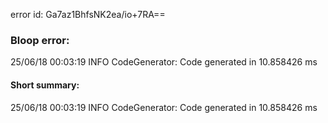 error id: Ga7az1BhfsNK2ea/io+7RA==
### Bloop error:

25/06/18 00:03:19 INFO CodeGenerator: Code generated in 10.858426 ms
#### Short summary: 

25/06/18 00:03:19 INFO CodeGenerator: Code generated in 10.858426 ms